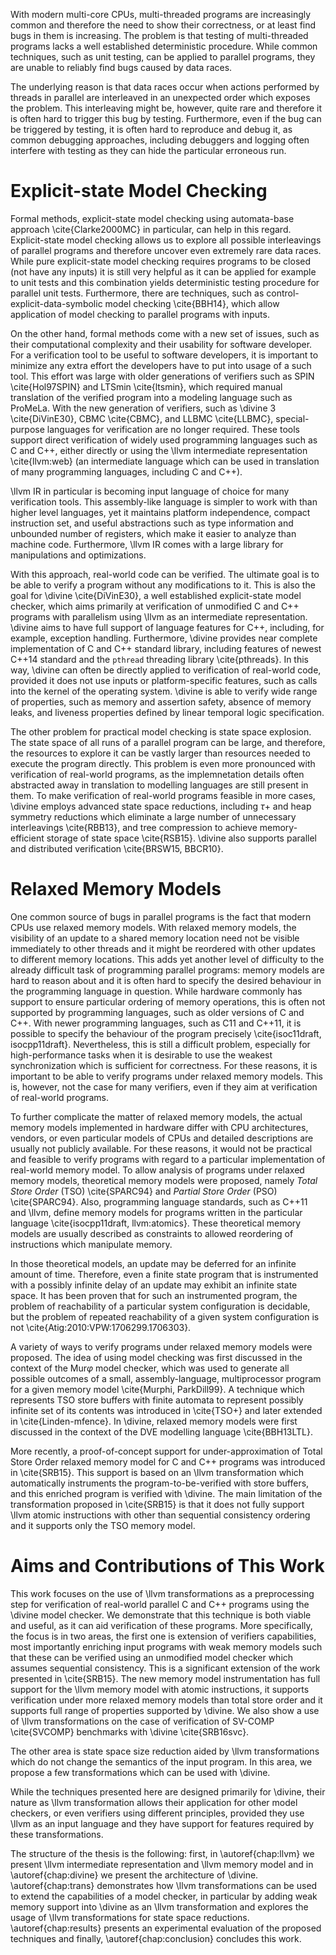 With modern multi-core CPUs, multi-threaded programs are increasingly common and
therefore the need to show their correctness, or at least find bugs in them is
increasing.  The problem is that testing of multi-threaded programs lacks a well
established deterministic procedure. While common techniques, such as unit
testing, can be applied to parallel programs, they are unable to reliably find
bugs caused by data races.

The underlying reason is that data races occur when actions performed by threads
in parallel are interleaved in an unexpected order which exposes the problem. This
interleaving might be, however, quite rare and therefore it is often hard to
trigger this bug by testing. Furthermore, even if the bug can be triggered by
testing, it is often hard to reproduce and debug it, as common debugging
approaches, including debuggers and logging often interfere with testing as they
can hide the particular erroneous run.

# Explicit-state Model Checking

Formal methods, explicit-state model checking using automata-base approach
\cite{Clarke2000MC} in particular, can help in this regard. Explicit-state model
checking allows us to explore all possible interleavings of parallel programs
and therefore uncover even extremely rare data races. While pure explicit-state
model checking requires programs to be closed (not have any inputs) it is still
very helpful as it can be applied for example to unit tests and this combination
yields deterministic testing procedure for parallel unit tests. Furthermore,
there are techniques, such as control-explicit-data-symbolic model checking
\cite{BBH14}, which allow application of model checking to parallel programs
with inputs.

On the other hand, formal methods come with a new set of issues, such as their
computational complexity and their usability for software developer.  For a
verification tool to be useful to software developers, it is important to
minimize any extra effort the developers have to put into usage of a such tool.
This effort was large with older generations of verifiers such as SPIN
\cite{Hol97SPIN} and LTSmin \cite{ltsmin}, which required manual translation of
the verified program into a modeling language such as ProMeLa. With the new
generation of verifiers, such as \divine 3 \cite{DiVinE30}, CBMC \cite{CBMC},
and LLBMC \cite{LLBMC}, special-purpose languages for verification are no longer
required. These tools support direct verification of widely used programming
languages such as C and C++, either directly or using the \llvm intermediate
representation \cite{llvm:web} (an intermediate language which can be used in
translation of many programming languages, including C and C++).

\llvm IR in particular is becoming input language of choice for many verification
tools. This assembly-like language is simpler to work with than higher level
languages, yet it maintains platform independence, compact instruction set, and
useful abstractions such as type information and unbounded number of registers,
which make it easier to analyze than machine code. Furthermore, \llvm IR
comes with a large library for manipulations and optimizations.

With this approach, real-world code can be verified. The ultimate goal is to
be able to verify a program without any modifications to it. This is also the
goal for \divine \cite{DiVinE30}, a well established explicit-state model
checker, which aims primarily at verification of unmodified C and C++ programs
with parallelism using \llvm as an intermediate representation. \divine aims to
have full support of language features for C++, including, for example, exception
handling.  Furthermore, \divine provides near complete implementation of C and
C++ standard library, including features of newest C++14 standard and the `pthread`
threading library \cite{pthreads}. In this way, \divine can often be directly
applied to verification of real-world code, provided it does not use inputs or
platform-specific features, such as calls into the kernel of the operating
system. \divine is able to verify wide range of properties, such as memory and
assertion safety, absence of memory leaks, and liveness properties defined by
linear temporal logic specification.

The other problem for practical model checking is state space explosion. The
state space of all runs of a parallel program can be large, and therefore, the
resources to explore it can be vastly larger than resources needed to execute
the program directly. This problem is even more pronounced with verification of
real-world programs, as the implemnetation details often abstracted away in
translation to modelling languages are still present in them. To make
verification of real-world programs feasible in more cases, \divine employs
advanced state space reductions, including $\tau+$ and heap symmetry reductions
which eliminate a large number of unnecessary interleavings \cite{RBB13}, and tree
compression to achieve memory-efficient storage of state space \cite{RSB15}.
\divine also supports parallel and distributed verification \cite{BRSW15,
BBCR10}.

# Relaxed Memory Models

One common source of bugs in parallel programs is the fact that modern CPUs use
relaxed memory models. With relaxed memory models, the visibility of an update
to a shared memory location need not be visible immediately to other threads and
it might be reordered with other updates to different memory locations. This
adds yet another level of difficulty to the already difficult task of programming
parallel programs: memory models are hard to reason about and it is often hard
to specify the desired behaviour in the programming language in question. While
hardware commonly has support to ensure particular ordering of memory
operations, this is often not supported by programming languages, such as older
versions of C and C++. With newer programming languages, such as C11 and C++11, it
is possible to specify the behaviour of the program precisely \cite{isoc11draft,
isocpp11draft}. Nevertheless, this is still a difficult problem, especially for
high-performance tasks when it is desirable to use the weakest synchronization
which is sufficient for correctness.  For these reasons, it is important to be
able to verify programs under relaxed memory models. This is, however, not the
case for many verifiers, even if they aim at verification of real-world
programs.

To further complicate the matter of relaxed memory models, the actual memory
models implemented in hardware differ with CPU architectures, vendors, or even
particular models of CPUs and detailed descriptions are usually not publicly
available. For these reasons, it would not be practical and feasible to verify
programs with regard to a particular implementation of real-world memory model.
To allow analysis of programs under relaxed memory models, theoretical memory
models were proposed, namely *Total Store Order* (TSO) \cite{SPARC94} and
*Partial Store Order* (PSO) \cite{SPARC94}. Also, programming language
standards, such as C++11 and \llvm, define memory models for programs written in
the particular language \cite{isocpp11draft, llvm:atomics}. These theoretical
memory models are usually described as constraints to allowed reordering of
instructions which manipulate memory.

In those theoretical models, an update may be deferred for an infinite amount of
time. Therefore, even a finite state program that is instrumented with a
possibly infinite delay of an update may exhibit an infinite state space. It has
been proven that for such an instrumented program, the problem of reachability
of a particular system configuration is decidable, but the problem of repeated
reachability of a given system configuration is not
\cite{Atig:2010:VPW:1706299.1706303}.

A variety of ways to verify programs under relaxed memory models were proposed.
The idea of using model checking was first discussed in the context of the
Mur$\varphi$ model checker, which was used to generate all possible outcomes of
a small, assembly-language, multiprocessor program for a given memory model
\cite{Murphi, ParkDill99}. A technique which represents TSO store buffers with
finite automata to represent possibly infinite set of its contents was
introduced in \cite{TSO+} and later extended in \cite{Linden-mfence}.
In \divine, relaxed memory models were first discussed in the context of the DVE
modelling language \cite{BBH13LTL}.

More recently, a proof-of-concept support for under-approximation of  Total
Store Order relaxed memory model for C and C++ programs was introduced in
\cite{SRB15}. This support is based on an \llvm transformation which automatically
instruments the program-to-be-verified with store buffers, and this enriched
program is verified with \divine. The main limitation of the transformation
proposed in \cite{SRB15} is that it does not fully support \llvm atomic
instructions with other than sequential consistency ordering and it supports
only the TSO memory model.

# Aims and Contributions of This Work

This work focuses on the use of \llvm transformations as a preprocessing step for
verification of real-world parallel C and C++ programs using the \divine model
checker. We demonstrate that this technique is both viable and useful, as it can
aid verification of these programs. More specifically, the focus is in two
areas, the first one is extension of verifiers capabilities, most importantly
enriching input programs with weak memory models such that these can be verified
using an unmodified model checker which assumes sequential consistency. This is
a significant extension of the work presented in \cite{SRB15}. The new memory
model instrumentation has full support for the \llvm memory
model with atomic instructions, it supports verification under more relaxed
memory models than total store order and it supports full range of properties
supported by \divine. We also show a use of \llvm transformations on the case of
verification of SV-COMP \cite{SVCOMP} benchmarks with \divine \cite{SRB16svc}.

The other area is state space size reduction aided by \llvm transformations
which do not change the semantics of the input program. In this area, we propose
a few transformations which can be used with \divine.

While the techniques presented here are designed primarily for \divine, their
nature as \llvm transformation allows their application for other model
checkers, or even verifiers using different principles, provided they use \llvm
as an input language and they have support for features required by these
transformations.

The structure of the thesis is the following: first, in \autoref{chap:llvm} we
present \llvm intermediate representation and \llvm memory model and in
\autoref{chap:divine} we present the architecture of \divine.
\autoref{chap:trans} demonstrates how \llvm transformations can be used to
extend the capabilities of a model checker, in particular by adding weak memory
support into \divine as an \llvm transformation and explores the usage of \llvm
transformations for state space reductions. \autoref{chap:results} presents an
experimental evaluation of the proposed techniques and finally,
\autoref{chap:conclusion} concludes this work.
